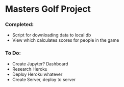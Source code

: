 # Masters Golf Project


### Completed:
* Script for downloading data to local db
* View which calculates scores for people in the game



### To Do:

* Create Jupyter? Dashboard
* Research Heroku
* Deploy Heroku whatever 
* Create Server, deploy to server 
